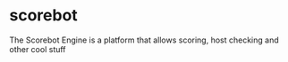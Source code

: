 # scorebot
The Scorebot Engine is a platform that allows scoring, host checking and other cool stuff
